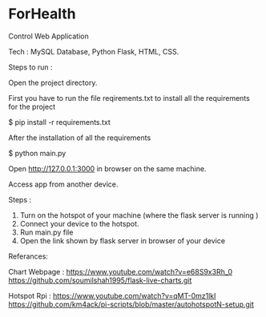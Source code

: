 # ForHealth

Control Web Application

Tech : MySQL Database, Python Flask, HTML, CSS.

Steps to run :

Open the project directory.

First you have to run the file reqirements.txt to install all the requirements for the project

$ pip install -r requirements.txt

After the installation of all the requirements 

$ python main.py

Open http://127.0.0.1:3000 in browser on the same machine.

Access app from another device. 

Steps :

1) Turn on the hotspot of your machine (where the flask server is running ) 
2) Connect your device to the hotspot.
3) Run main.py file 
4) Open the link shown by flask server in browser of your device

Referances:

Chart Webpage :
https://www.youtube.com/watch?v=e68S9x3Rh_0
https://github.com/soumilshah1995/flask-live-charts.git

Hotspot Rpi :
https://www.youtube.com/watch?v=qMT-0mz1lkI
https://github.com/km4ack/pi-scripts/blob/master/autohotspotN-setup.git


